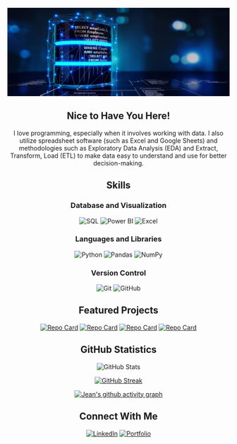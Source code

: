 <p align="center">
  <img src="profile_banner.png" alt="Banner de Bienvenida" width="800" height="200">
</p>

<h2 align="center">Nice to Have You Here!</h2>
<p align="center">
  I love programming, especially when it involves working with data. I also utilize spreadsheet software (such as Excel and Google Sheets) and methodologies such as Exploratory Data Analysis (EDA) and Extract, Transform, Load (ETL) to make data easy to understand and use for better decision-making.
</p>

<!-- Skills with icons -->

<h2 align="center">Skills</h2>

<h3 align="center">Database and Visualization</h3>
<p align="center">
  <img src="https://github.com/user-attachments/assets/75bd2e1f-7776-453e-b8f5-f8023b34b766" alt="SQL" width="50" height="50"/>
  <img src="https://img.icons8.com/color/48/000000/power-bi.png" alt="Power BI" width="50" height="50"/>
  <img src="https://img.icons8.com/color/48/000000/microsoft-excel-2019.png" alt="Excel" width="50" height="50"/>
</p>

<h3 align="center">Languages and Libraries</h3>
<p align="center">
  <img src="https://img.icons8.com/color/48/000000/python--v1.png" alt="Python" width="50" height="50"/>
  <img src="https://img.icons8.com/color/48/000000/pandas.png" alt="Pandas" width="50" height="50"/>
  <img src="https://img.icons8.com/color/48/000000/numpy.png" alt="NumPy" width="50" height="50"/>
</p>

<h3 align="center">Version Control</h3>
<p align="center">
  <img src="https://img.icons8.com/color/48/000000/git.png" alt="Git" width="50" height="50"/>
  <img src="https://img.icons8.com/?size=100&id=52539&format=png&color=000000" alt="GitHub" width="50" height="50"/>
</p>

<!-- Featured Projects -->

<h2 align="center">Featured Projects</h2>
<div align="center">
  
  [![Repo Card](https://github-readme-stats.vercel.app/api/pin/?username=jeanpaulomv&repo=analyzing-motorcycle-part-sales&theme=holi)](https://github.com/jeanpaulomv/analyzing-motorcycle-part-sales)
  [![Repo Card](https://github-readme-stats.vercel.app/api/pin/?username=jeanpaulomv&repo=Analyzing-Customer-Churn-with-Power-BI&theme=holi)](https://github.com/jeanpaulomv/Analyzing-Customer-Churn-with-Power-BI)
  [![Repo Card](https://github-readme-stats.vercel.app/api/pin/?username=jeanpaulomv&repo=Analyzing-Customer-Churn-Case-Study-at-DataCamp&theme=react)](https://github.com/jeanpaulomv/Analyzing-Customer-Churn-Case-Study-at-DataCamp)
  [![Repo Card](https://github-readme-stats.vercel.app/api/pin/?username=jeanpaulomv&repo=freecodecamp-data-analysis-with-python-projects&theme=react)](https://github.com/jeanpaulomv/freecodecamp-data-analysis-with-python-projects)
  
</div>

<!-- Stat Cards -->

<h2 align="center">GitHub Statistics</h2>
<div align="center">

![GitHub Stats](https://github-readme-stats.vercel.app/api?username=jeanpaulomv&show_icons=true&hide=issues,contribs&theme=algolia\&include_all_commits=true\&rank_icon=github)

[![GitHub Streak](https://github-readme-streak-stats.herokuapp.com/?user=jeanpaulomv&theme=dark)](https://git.io/streak-stats)

[![Jean's github activity graph](https://github-readme-activity-graph.vercel.app/graph?username=jeanpaulomv&theme=tokyo-night)](https://github.com/jeanpaulomv/github-readme-activity-graph)

</div>

<!-- Connect With Me -->

<h2 align="center">Connect With Me</h2>
<p align="center">
  <a href="https://www.linkedin.com/in/jeanpaulomv/"><img src="https://img.shields.io/badge/jeanpaulomv-0077B5?style=for-the-badge&logo=linkedin&logoColor=white" alt="LinkedIn" height="40"></a>
  <a href="https://www.datascienceportfol.io/jeanpaulomv"><img src="https://img.shields.io/badge/Portfolio-255E63?style=for-the-badge&logo=About.me&logoColor=white" alt="Portfolio" height="40"></a>
</p>
